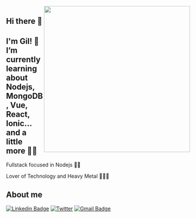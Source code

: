 <img align="right" width="400" src="https://media.giphy.com/media/vzO0Vc8b2VBLi/giphy.gif">

## Hi there 👋

## I'm Gil! 🌱 I’m currently learning about Nodejs, MongoDB, Vue, React, Ionic... and a little more 🐱‍👤

Fullstack focused in Nodejs :man_technologist:

Lover of Technology and Heavy Metal 🎸🤘😈

## About me

[![Linkedin Badge](https://img.shields.io/badge/-LinkedIn-blue?style=flat-square&logo=Linkedin&logoColor=white&link=link_do_seu_perfil_no_linkedin)](https://www.linkedin.com/in/gil-santos-a9b517ab/)
[![Twitter](https://img.shields.io/twitter/url/https/twitter.com/cloudposse.svg?style=social&label=Follow%20%40gilTads)](https://twitter.com/gil_88_)
[![Gmail Badge](https://img.shields.io/badge/-Gmail-c14438?style=flat-square&logo=Gmail&logoColor=white&link=mailto:seu_email)](mailto:gil.tads@gmail.com)

<!--
**GilTads/GilTads** is a ✨ _special_ ✨ repository because its `README.md` (this file) appears on your GitHub profile.

Here are some ideas to get you started:

- 🔭 I’m currently working on ...
- 🌱 I’m currently learning ...
- 👯 I’m looking to collaborate on ...
- 🤔 I’m looking for help with ...
- 💬 Ask me about ...
- 📫 How to reach me: ...
- 😄 Pronouns: ...
- ⚡ Fun fact: ...
-->
